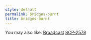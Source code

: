 ```yaml
---
style: default
permalink: bridges-burnt
title: bridges-burnt
---
```

You may also like:
[Broadcast](http://scp-wiki.net/broadcast)
[SCP-2578](http://scp-wiki.net/scp-2578)